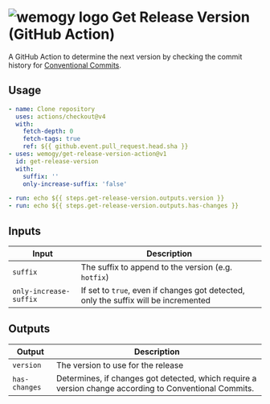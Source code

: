 # ![wemogy logo](https://wemogyimages.blob.core.windows.net/logos/wemogy-github-tiny.png) Get Release Version (GitHub Action)

A GitHub Action to determine the next version by checking the commit history for [Conventional Commits](https://www.conventionalcommits.org/).

## Usage

```yaml
- name: Clone repository
  uses: actions/checkout@v4
  with:
    fetch-depth: 0
    fetch-tags: true
    ref: ${{ github.event.pull_request.head.sha }}
- uses: wemogy/get-release-version-action@v1
  id: get-release-version
  with:
    suffix: ''
    only-increase-suffix: 'false'

- run: echo ${{ steps.get-release-version.outputs.version }}
- run: echo ${{ steps.get-release-version.outputs.has-changes }}
```

## Inputs

| Input | Description |
|-|-|
| `suffix` | The suffix to append to the version (e.g. `hotfix`) |
| `only-increase-suffix` | If set to `true`, even if changes got detected, only the suffix will be incremented |

## Outputs

| Output | Description |
|-|-|
| `version` | The version to use for the release |
| `has-changes` | Determines, if changes got detected, which require a version change according to Conventional Commits. |
